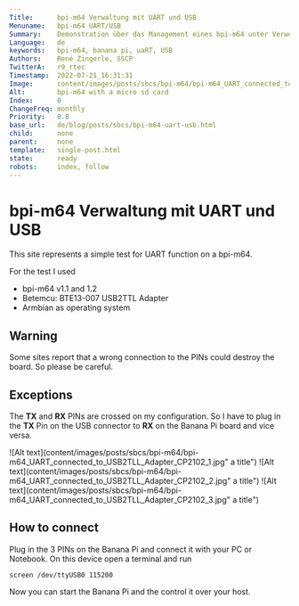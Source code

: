 ```yaml
---
Title:      bpi-m64 Verwaltung mit UART und USB
Menuname:   bpi-m64 UART/USB
Summary:    Demonstration über das Management eines bpi-m64 unter Verwendung eine seriellen USB Verbindung mittel der UART Pins
Language:   de
keywords:   bpi-m64, banana pi, uaRT, USB
Authors:    René Zingerle, SSCP
TwitterA:   r9_rtec
Timestamp:  2022-07-21_16:31:31
Image:      content/images/posts/sbcs/bpi-m64/bpi-m64_UART_connected_to_USB2TLL_Adapter_CP2102_3.jpg
Alt:        bpi-m64 with a micro sd card
Index:      0
ChangeFreq: monthly
Priority:   0.8
base_url:   de/blog/posts/sbcs/bpi-m64-uart-usb.html
child:      none
parent:     none
template:   single-post.html
state:      ready
robots:     index, follow
---
```


# bpi-m64 Verwaltung mit UART und USB

This site represents a simple test for UART function on a bpi-m64.

For the test I used

- bpi-m64 v1.1 and 1.2
- Betemcu: BTE13-007 USB2TTL Adapter
- Armbian as operating system

## Warning

Some sites report that a wrong connection to the PINs could destroy the board. So please be careful.

## Exceptions

The **TX** and **RX** PINs are crossed on my configuration. So I have to plug in the **TX** Pin on the USB connector to **RX** on the Banana Pi board and vice versa.


![Alt text](content/images/posts/sbcs/bpi-m64/bpi-m64_UART_connected_to_USB2TLL_Adapter_CP2102_1.jpg" a title")
![Alt text](content/images/posts/sbcs/bpi-m64/bpi-m64_UART_connected_to_USB2TLL_Adapter_CP2102_2.jpg" a title")
![Alt text](content/images/posts/sbcs/bpi-m64/bpi-m64_UART_connected_to_USB2TLL_Adapter_CP2102_3.jpg" a title")

## How to connect

Plug in the 3 PINs on the Banana Pi and connect it with your PC or Notebook. On this device open a terminal and run

    screen /dev/ttyUSB0 115200

Now you can start the Banana Pi and the control it over your host.
